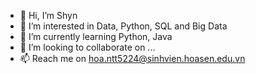 - 👋 Hi, I’m Shyn
- 👀 I’m interested in Data, Python, SQL and Big Data
- 🌱 I’m currently learning Python, Java
- 💞️ I’m looking to collaborate on ...
- 📫 Reach me on hoa.ntt5224@sinhvien.hoasen.edu.vn

<!---
HoaNguyenCoder9x/HoaNguyenCoder9x is a ✨ special ✨ repository because its `README.md` (this file) appears on your GitHub profile.
You can click the Preview link to take a look at your changes.
--->
